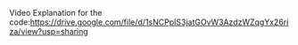 Video Explanation for the code:https://drive.google.com/file/d/1sNCPpIS3jatGOvW3AzdzWZqgYx26riza/view?usp=sharing
